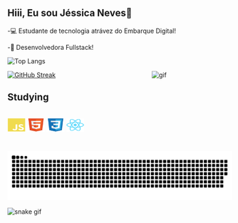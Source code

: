 ## Hiii, Eu sou Jéssica Neves👋 

-💻 Estudante de tecnologia atrávez do Embarque Digital!

-📱 Desenvolvedora Fullstack!

![Top Langs](https://github-readme-stats.vercel.app/api/top-langs/?username=jessicamdsn&layout=compact&theme=radical)

[![GitHub Streak](https://streak-stats.demolab.com?user=jessicamdsn&theme=radical)](https://git.io/streak-stats)
<img align="right" alt="gif" height="180" width="180" src="https://i.picasion.com/pic92/12264804a0ed8867c43e24b7bec24b35.gif">

## Studying
<div style="display: inline_block"><br>
  <img align="center" alt="jess-Js" height="30" width="40" src="https://raw.githubusercontent.com/devicons/devicon/master/icons/javascript/javascript-plain.svg">
  <img align="center" alt="jess-HTML" height="30" width="40" src="https://raw.githubusercontent.com/devicons/devicon/master/icons/html5/html5-original.svg">
  <img align="center" alt="jess-CSS" height="30" width="40" src="https://raw.githubusercontent.com/devicons/devicon/master/icons/css3/css3-original.svg">
   <img align="center" alt="jess-React" height="30" width="40" src="https://raw.githubusercontent.com/devicons/devicon/master/icons/react/react-original.svg">
</div>

<picture>
  <source media="(prefers-color-scheme: dark)" srcset="https://raw.githubusercontent.com/jessicamdsn/jessicamdsn/output/github-contribution-grid-snake-dark.svg">
  <source media="(prefers-color-scheme: light)" srcset="https://raw.githubusercontent.com/jessicamdsn/jessicamdsn/output/github-contribution-grid-snake.svg">
  <img alt="github contribution grid snake animation" src="https://raw.githubusercontent.com/jessicamdsn/jessicamdsn/output/github-contribution-grid-snake.svg">
</picture>

![snake gif](https://github.com/jessicamdsn/jessicamdsn/blob/output/github-user-contribution.svg)

 
 


 

  

